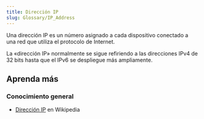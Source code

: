 ```yaml
---
title: Dirección IP
slug: Glossary/IP_Address
---
```


Una dirección IP es un número asignado a cada dispositivo conectado a una red que utiliza el protocolo de Internet.

La «dirección IP» normalmente se sigue refiriendo a las direcciones IPv4 de 32 bits hasta que el IPv6 se despliegue más ampliamente.

## Aprenda más

### Conocimiento general

- [Dirección IP](https://es.wikipedia.org/wiki/Dirección_IP) en Wikipedia
